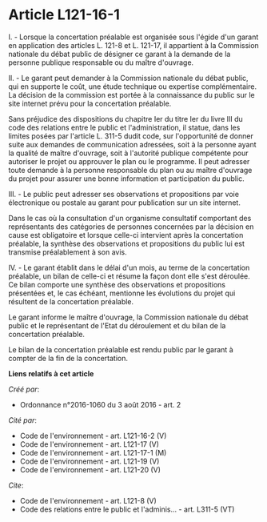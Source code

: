 # Article L121-16-1

I. - Lorsque la concertation préalable est organisée sous l'égide d'un garant en application des articles L. 121-8 et L.
121-17, il appartient à la Commission nationale du débat public de désigner ce garant à la demande de la personne publique
responsable ou du maître d'ouvrage. 

II. - Le garant peut demander à la Commission nationale du débat public, qui en supporte le coût, une étude technique ou
expertise complémentaire. La décision de la commission est portée à la connaissance du public sur le site internet prévu pour
la concertation préalable. 

Sans préjudice des dispositions du chapitre Ier du titre Ier du livre III du code des relations entre le public et
l'administration, il statue, dans les limites posées par l'article L. 311-5 dudit code, sur l'opportunité de donner suite aux
demandes de communication adressées, soit à la personne ayant la qualité de maître d'ouvrage, soit à l'autorité publique
compétente pour autoriser le projet ou approuver le plan ou le programme. Il peut adresser toute demande à la personne
responsable du plan ou au maître d'ouvrage du projet pour assurer une bonne information et participation du public. 

III. - Le public peut adresser ses observations et propositions par voie électronique ou postale au garant pour publication
sur un site internet. 

Dans le cas où la consultation d'un organisme consultatif comportant des représentants des catégories de personnes concernées
par la décision en cause est obligatoire et lorsque celle-ci intervient après la concertation préalable, la synthèse des
observations et propositions du public lui est transmise préalablement à son avis. 

IV. - Le garant établit dans le délai d'un mois, au terme de la concertation préalable, un bilan de celle-ci et résume la
façon dont elle s'est déroulée. Ce bilan comporte une synthèse des observations et propositions présentées et, le cas
échéant, mentionne les évolutions du projet qui résultent de la concertation préalable. 

Le garant informe le maître d'ouvrage, la Commission nationale du débat public et le représentant de l'Etat du déroulement et
du bilan de la concertation préalable. 

Le bilan de la concertation préalable est rendu public par le garant à compter de la fin de la concertation.

**Liens relatifs à cet article**

_Créé par_:

  - Ordonnance n°2016-1060 du 3 août 2016 - art. 2

_Cité par_:

  - Code de l'environnement - art. L121-16-2 (V)
  - Code de l'environnement - art. L121-17 (V)
  - Code de l'environnement - art. L121-17-1 (M)
  - Code de l'environnement - art. L121-19 (V)
  - Code de l'environnement - art. L121-20 (V)

_Cite_:

  - Code de l'environnement - art. L121-8 (V)
  - Code des relations entre le public et l'adminis... - art. L311-5 (VT)
